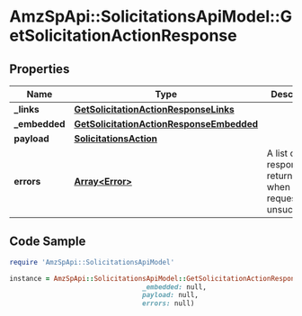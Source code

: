 # AmzSpApi::SolicitationsApiModel::GetSolicitationActionResponse

## Properties

Name | Type | Description | Notes
------------ | ------------- | ------------- | -------------
**_links** | [**GetSolicitationActionResponseLinks**](GetSolicitationActionResponseLinks.md) |  | [optional] 
**_embedded** | [**GetSolicitationActionResponseEmbedded**](GetSolicitationActionResponseEmbedded.md) |  | [optional] 
**payload** | [**SolicitationsAction**](SolicitationsAction.md) |  | [optional] 
**errors** | [**Array&lt;Error&gt;**](Error.md) | A list of error responses returned when a request is unsuccessful. | [optional] 

## Code Sample

```ruby
require 'AmzSpApi::SolicitationsApiModel'

instance = AmzSpApi::SolicitationsApiModel::GetSolicitationActionResponse.new(_links: null,
                                 _embedded: null,
                                 payload: null,
                                 errors: null)
```


